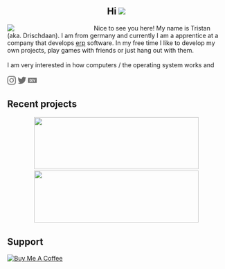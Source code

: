 <h2 align="center">Hi <img src="https://media.giphy.com/media/hvRJCLFzcasrR4ia7z/giphy.gif" width="30px"></h2>

<div>
    <div>
        <img align="left" width="200px" src="https://avatars0.githubusercontent.com/u/42834596">
    </div>
    <div align="right">
        <div align="left">
            <div>
                Nice to see you here! My name is Tristan (aka. Drischdaan). I am from germany and currently I am a apprentice at a company that develops <a href="https://en.wikipedia.org/wiki/Enterprise_resource_planning">erp</a> software. In my free time I like to develop my own projects, play games with friends or just hang out with them.
            </div>
            <br>
            <div>
                I am very interested in how computers / the operating system works and
            </div>
            <br>
            <div>
                <a href="https://www.instagram.com/drischdaan/"><img src="./assets/images/instagram.svg" height="20px"></a>
                <a href="https://twitter.com/drischdaan/"><img src="./assets/images/twitter.svg" height="20px"></a>
                <a href="https://dev.to/drischdaan"><img src="./assets/images/dev-dot-to.svg" height="20px"></a>
            </div>
        </div>
    </div>
</div>

## Recent projects

<div align="center">
    <a href="https://github.com/Honey-Smart-Home/honey-di">
        <img src="https://stats.drischdaan.vercel.app/api/pin/?username=Honey-Smart-Home&repo=honey-di&show_icons=true&show_owner=true&theme=tokyonight&hide_border=true" width="380px" height="120px">
    </a>
    <a href="https://github.com/Drischdaan/Ray">
        <img src="https://stats.drischdaan.vercel.app/api/pin/?username=Drischdaan&repo=Ray&show_icons=true&show_owner=true&theme=tokyonight&hide_border=true" width="380px" height="120px">
    </a>
</div>


## Support

<div>
    <a href="https://www.buymeacoffee.com/Drischdaan" target="_blank">
        <img src="https://cdn.buymeacoffee.com/buttons/v2/default-orange.png" alt="Buy Me A Coffee" height="40" width="170" />
    </a>
</div>